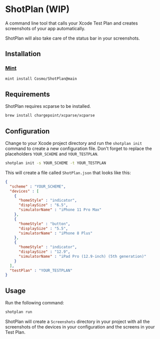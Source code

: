 # ShotPlan (WIP)

A command line tool that calls your Xcode Test Plan and creates screenshots of your app automatically.

ShotPlan will also take care of the status bar in your screenshots.


## Installation

### [Mint](https://github.com/yonaskolb/mint)

```sh
mint install Cosmo/ShotPlan@main
```

## Requirements

ShotPlan requires xcparse to be installed.

```sh
brew install chargepoint/xcparse/xcparse
```

## Configuration

Change to your Xcode project directory and run the `shotplan init` command to create a new configuration file.
Don't forget to replace the placeholders `YOUR_SCHEME` and `YOUR_TESTPLAN`.

```sh
shotplan init -s YOUR_SCHEME -t YOUR_TESTPLAN
```

This will create a file called `ShotPlan.json` that looks like this:

```json
{
  "scheme" : "YOUR_SCHEME",
  "devices" : [
    {
      "homeStyle" : "indicator",
      "displaySize" : "6.5",
      "simulatorName" : "iPhone 11 Pro Max"
    },
    {
      "homeStyle" : "button",
      "displaySize" : "5.5",
      "simulatorName" : "iPhone 8 Plus"
    },
    {
      "homeStyle" : "indicator",
      "displaySize" : "12.9",
      "simulatorName" : "iPad Pro (12.9-inch) (5th generation)"
    }
  ],
  "testPlan" : "YOUR_TESTPLAN"
}
```

## Usage

Run the following command:

```sh
shotplan run
```

ShotPlan will create a `Screenshots` directory in your project with all the screenshots of the devices in your configuration and the screens in your Test Plan.
